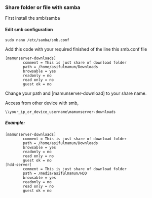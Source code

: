 ### Share folder or file with samba
First install the smb/samba

#### Edit smb configuration
```
sudo nano /etc/samba/smb.conf
```

Add this code with your required finished of the line this smb.conf file
```
[mamunserver-downloads]
        comment = This is just share of download folder
        path = /home/asifulmamun/Downloads
        browsable = yes
        readonly = no
        read only = no
        guest ok = no
```
Change your path and [mamunserver-download] to your share name.

Access from other device with smb, 
```
\\your_ip_or_device_username\mamunserver-downloads
```

##### Example:
```
[mamunserver-downloads]
        comment = This is just share of download folder
        path = /home/asifulmamun/Downloads
        browsable = yes
        readonly = no
        read only = no
        guest ok = no
[hdd-server]
        comment = This is just share of download folder
        path = /media/asifulmamun/HDD
        browsable = yes
        readonly = no
        read only = no
        guest ok = no
```